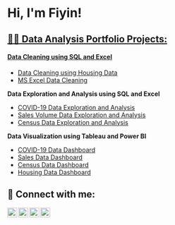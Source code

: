 <h1>Hi, I'm Fiyin! <br/><a href="https://github.com/phiyin"></h1>

<h2>👨‍💻 Data Analysis Portfolio Projects:</h2>
<h4><b>Data Cleaning using SQL and Excel</b></h4>
 
 - [Data Cleaning using Housing Data](https://github.com/joshmadakor1/Algorithms-Practice)
 - [MS Excel Data Cleaning](https://github.com/joshmadakor1/Algorithms-Practice)
 
<b>Data Exploration and Analysis using SQL and Excel</b>
 - [COVID-19 Data Exploration and Analysis](https://github.com/joshmadakor1/Algorithms-Practice)
 - [Sales Volume Data Exploration and Analysis](https://github.com/joshmadakor1/Algorithms-Practice)
 - [Census Data Exploration and Analysis](https://github.com/joshmadakor1/Algorithms-Practice)
 
 <b>Data Visualization using Tableau and Power BI</b>
 - [COVID-19 Data Dashboard](https://github.com/joshmadakor1/Algorithms-Practice)
 - [Sales Data Dashboard](https://github.com/joshmadakor1/Algorithms-Practice)
 - [Census Data Dashboard](https://github.com/joshmadakor1/Algorithms-Practice)
 - [Housing Data Dashboard](https://github.com/joshmadakor1/Algorithms-Practice)

<h2> 🤳 Connect with me:</h2>

[<img align="left" alt="JoshMadakor | YouTube" width="22px" src="https://cdn.jsdelivr.net/npm/simple-icons@v3/icons/youtube.svg" />][youtube]
[<img align="left" alt="JoshMadakor | Twitter" width="22px" src="https://cdn.jsdelivr.net/npm/simple-icons@v3/icons/twitter.svg" />][twitter]
[<img align="left" alt="JoshMadakor | LinkedIn" width="22px" src="https://cdn.jsdelivr.net/npm/simple-icons@v3/icons/linkedin.svg" />][linkedin]
[<img align="left" alt="JoshMadakor | Instagram" width="22px" src="https://cdn.jsdelivr.net/npm/simple-icons@v3/icons/instagram.svg" />][instagram]

[twitter]: https://twitter.com/fiyinakanro
[youtube]: https://www.youtube.com/c/joshmadakor
[instagram]: https://www.instagram.com/joshmadakor/
[linkedin]: https://linkedin.com/in/joshmadakor

<!--
**phiyin/phiyin** is a ✨ _special_ ✨ repository because its `README.md` (this file) appears on your GitHub profile.

Here are some ideas to get you started:

- 🔭 I’m currently working on ...
- 🌱 I’m currently learning ...
- 👯 I’m looking to collaborate on ...
- 🤔 I’m looking for help with ...
- 💬 Ask me about ...
- 📫 How to reach me: ...
- 😄 Pronouns: ...
- ⚡ Fun fact: ...
-->
